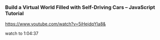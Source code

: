 <!-- @format -->

### Build a Virtual World Filled with Self-Driving Cars – JavaScript Tutorial

https://www.youtube.com/watch?v=5iHejdqYIa8&

watch to 1:04:37
